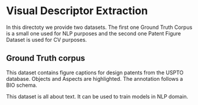 
Visual Descriptor Extraction
======
In this directoty we provide two datasets. The first one Ground Truth Corpus is a small one used for NLP purposes and the second one Patent Figure Dataset is used for CV purposes.

## Ground Truth corpus

This dataset contains figure captions for design patents from the USPTO database. Objects and Aspects are highlighted. The annotation follows a BIO schema. <br> 

This dataset is all about text. It can be used to train models in NLP domain.

